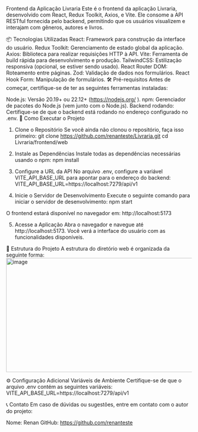 Frontend da Aplicação Livraria
Este é o frontend da aplicação Livraria, desenvolvido com React, Redux Toolkit, Axios, e Vite. Ele consome a API RESTful fornecida pelo backend, permitindo que os usuários visualizem e interajam com gêneros, autores e livros.

📦 Tecnologias Utilizadas
React: Framework para construção da interface do usuário.
Redux Toolkit: Gerenciamento de estado global da aplicação.
Axios: Biblioteca para realizar requisições HTTP à API.
Vite: Ferramenta de build rápida para desenvolvimento e produção.
TailwindCSS: Estilização responsiva (opcional, se estiver sendo usado).
React Router DOM: Roteamento entre páginas.
Zod: Validação de dados nos formulários.
React Hook Form: Manipulação de formulários.
🛠️ Pré-requisitos
Antes de começar, certifique-se de ter as seguintes ferramentas instaladas:

Node.js: Versão 20.19+ ou 22.12+ (https://nodejs.org/ ).
npm: Gerenciador de pacotes do Node.js (vem junto com o Node.js).
Backend rodando: Certifique-se de que o backend está rodando no endereço configurado no .env.
🚀 Como Executar o Projeto
1. Clone o Repositório
Se você ainda não clonou o repositório, faça isso primeiro:
git clone https://github.com/renanteste/Livraria.git
cd Livraria/frontend/web
2. Instale as Dependências
Instale todas as dependências necessárias usando o npm:
npm install
3. Configure a URL da API
No arquivo .env, configure a variável VITE_API_BASE_URL para apontar para o endereço do backend:
VITE_API_BASE_URL=https://localhost:7279/api/v1

4. Inicie o Servidor de Desenvolvimento
Execute o seguinte comando para iniciar o servidor de desenvolvimento:
npm start

O frontend estará disponível no navegador em:
http://localhost:5173

5. Acesse a Aplicação
Abra o navegador e navegue até http://localhost:5173. Você verá a interface do usuário com as funcionalidades disponíveis.

📂 Estrutura do Projeto
A estrutura do diretório web é organizada da seguinte forma:
<img width="641" height="309" alt="image" src="https://github.com/user-attachments/assets/4bab3669-50b4-4fbc-bc12-2527afb5ba64" />


⚙️ Configuração Adicional
Variáveis de Ambiente
Certifique-se de que o arquivo .env contém as seguintes variáveis:
VITE_API_BASE_URL=https://localhost:7279/api/v1

📞 Contato
Em caso de dúvidas ou sugestões, entre em contato com o autor do projeto:

Nome: Renan
GitHub: https://github.com/renanteste
